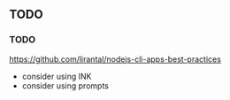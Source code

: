 

## TODO


### TODO 

https://github.com/lirantal/nodejs-cli-apps-best-practices

- consider using INK 
- consider using prompts 